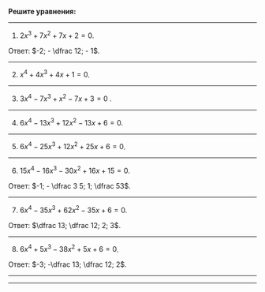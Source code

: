 **Решите уравнения:**

--- ---

1) $2 x^3 + 7 x^2 + 7x + 2 = 0$.

Ответ: $-2; - \dfrac 12; - 1$.

--- ---

2) $x^4 + 4 x^3 + 4 x + 1 = 0$.

--- ---

3) $3 x^4 - 7 x^3 + x^2 - 7x + 3 = 0$ .

--- ---

4) $6 x^4 - 13 x^3 + 12 x^2 - 13 x + 6 = 0$.

--- ---

5) $6 x^4 - 25 x^3 + 12 x^2 + 25 x + 6 = 0$.

--- ---

6) $15 x^4 - 16 x^3 - 30 x^2 + 16 x + 15 = 0$.

Ответ: $-1; - \dfrac 3 5; 1; \dfrac 53$.

--- ---

7) $6 x^4 - 35 x^3 + 62 x^2 - 35 x + 6 = 0$.

Ответ: $\dfrac 13; \dfrac 12; 2; 3$.

--- ---

8) $6 x^4 + 5 x^3 - 38 x^2 + 5 x + 6=0$.

Ответ: $-3; -\dfrac 13; \dfrac 12; 2$.

--- ---
--- ---

